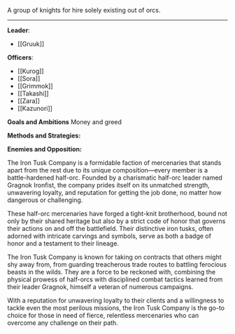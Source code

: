 A group of knights for hire solely existing out of orcs. 

---

**Leader**:
- [[Gruuk]]

**Officers**:
- [[Kurog]]
- [[Sora]]
- [[Grimmok]]
- [[Takashi]]
- [[Zara]]
- [[Kazunori]]

**Goals and Ambitions**
Money and greed

**Methods and Strategies:** 


**Enemies and Opposition:** 



The Iron Tusk Company is a formidable faction of mercenaries that stands apart from the rest due to its unique composition—every member is a battle-hardened half-orc. Founded by a charismatic half-orc leader named Gragnok Ironfist, the company prides itself on its unmatched strength, unwavering loyalty, and reputation for getting the job done, no matter how dangerous or challenging.

These half-orc mercenaries have forged a tight-knit brotherhood, bound not only by their shared heritage but also by a strict code of honor that governs their actions on and off the battlefield. Their distinctive iron tusks, often adorned with intricate carvings and symbols, serve as both a badge of honor and a testament to their lineage.

The Iron Tusk Company is known for taking on contracts that others might shy away from, from guarding treacherous trade routes to battling ferocious beasts in the wilds. They are a force to be reckoned with, combining the physical prowess of half-orcs with disciplined combat tactics learned from their leader Gragnok, himself a veteran of numerous campaigns.

With a reputation for unwavering loyalty to their clients and a willingness to tackle even the most perilous missions, the Iron Tusk Company is the go-to choice for those in need of fierce, relentless mercenaries who can overcome any challenge on their path.